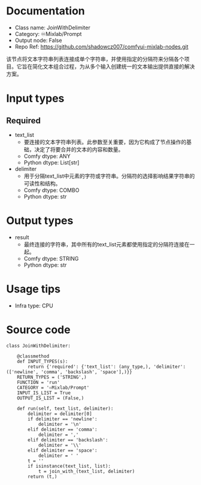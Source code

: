 # Documentation
- Class name: JoinWithDelimiter
- Category: ♾️Mixlab/Prompt
- Output node: False
- Repo Ref: https://github.com/shadowcz007/comfyui-mixlab-nodes.git

该节点将文本字符串列表连接成单个字符串，并使用指定的分隔符来分隔各个项目。它旨在简化文本组合过程，为从多个输入创建统一的文本输出提供直接的解决方案。

# Input types
## Required
- text_list
    - 要连接的文本字符串列表。此参数至关重要，因为它构成了节点操作的基础，决定了将要合并的文本的内容和数量。
    - Comfy dtype: ANY
    - Python dtype: List[str]
- delimiter
    - 用于分隔text_list中元素的字符或字符串。分隔符的选择影响结果字符串的可读性和结构。
    - Comfy dtype: COMBO
    - Python dtype: str

# Output types
- result
    - 最终连接的字符串，其中所有的text_list元素都使用指定的分隔符连接在一起。
    - Comfy dtype: STRING
    - Python dtype: str

# Usage tips
- Infra type: CPU

# Source code
```
class JoinWithDelimiter:

    @classmethod
    def INPUT_TYPES(s):
        return {'required': {'text_list': (any_type,), 'delimiter': (['newline', 'comma', 'backslash', 'space'],)}}
    RETURN_TYPES = ('STRING',)
    FUNCTION = 'run'
    CATEGORY = '♾️Mixlab/Prompt'
    INPUT_IS_LIST = True
    OUTPUT_IS_LIST = (False,)

    def run(self, text_list, delimiter):
        delimiter = delimiter[0]
        if delimiter == 'newline':
            delimiter = '\n'
        elif delimiter == 'comma':
            delimiter = ','
        elif delimiter == 'backslash':
            delimiter = '\\'
        elif delimiter == 'space':
            delimiter = ' '
        t = ''
        if isinstance(text_list, list):
            t = join_with_(text_list, delimiter)
        return (t,)
```